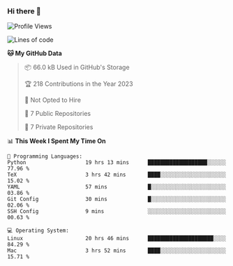 ### Hi there 👋

<!--
**huayuan4396/huayuan4396** is a ✨ _special_ ✨ repository because its `README.md` (this file) appears on your GitHub profile.

Here are some ideas to get you started:

- 🔭 I’m currently working on ...
- 🌱 I’m currently learning ...
- 👯 I’m looking to collaborate on ...
- 🤔 I’m looking for help with ...
- 💬 Ask me about ...
- 📫 How to reach me: ...
- 😄 Pronouns: ...
- ⚡ Fun fact: ...
-->

<!--START_SECTION:waka-->
![Profile Views](http://img.shields.io/badge/Profile%20Views-0-blue)

![Lines of code](https://img.shields.io/badge/From%20Hello%20World%20I%27ve%20Written-186.9%20thousand%20lines%20of%20code-blue)

**🐱 My GitHub Data** 

> 📦 66.0 kB Used in GitHub's Storage 
 > 
> 🏆 218 Contributions in the Year 2023
 > 
> 🚫 Not Opted to Hire
 > 
> 📜 7 Public Repositories 
 > 
> 🔑 7 Private Repositories 
 > 
📊 **This Week I Spent My Time On** 

```text
💬 Programming Languages: 
Python                   19 hrs 13 mins      ███████████████████░░░░░░   77.96 % 
TeX                      3 hrs 42 mins       ████░░░░░░░░░░░░░░░░░░░░░   15.02 % 
YAML                     57 mins             █░░░░░░░░░░░░░░░░░░░░░░░░   03.86 % 
Git Config               30 mins             █░░░░░░░░░░░░░░░░░░░░░░░░   02.06 % 
SSH Config               9 mins              ░░░░░░░░░░░░░░░░░░░░░░░░░   00.63 % 

💻 Operating System: 
Linux                    20 hrs 46 mins      █████████████████████░░░░   84.29 % 
Mac                      3 hrs 52 mins       ████░░░░░░░░░░░░░░░░░░░░░   15.71 % 
```


<!--END_SECTION:waka-->
